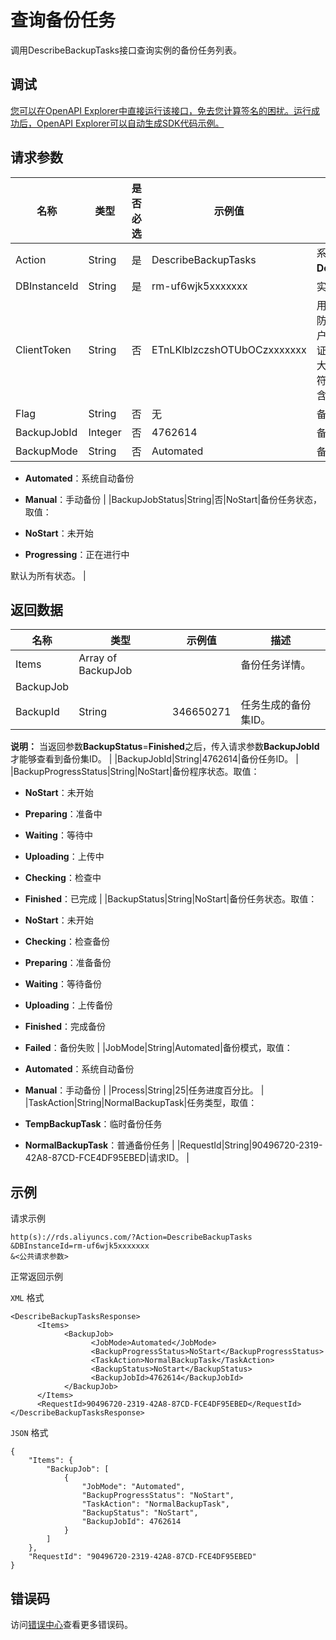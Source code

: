 # 查询备份任务

调用DescribeBackupTasks接口查询实例的备份任务列表。

## 调试

[您可以在OpenAPI Explorer中直接运行该接口，免去您计算签名的困扰。运行成功后，OpenAPI Explorer可以自动生成SDK代码示例。](https://api.aliyun.com/#product=Rds&api=DescribeBackupTasks&type=RPC&version=2014-08-15)

## 请求参数

|名称|类型|是否必选|示例值|描述|
|--|--|----|---|--|
|Action|String|是|DescribeBackupTasks|系统规定参数，取值：**DescribeBackupTasks**。 |
|DBInstanceId|String|是|rm-uf6wjk5xxxxxxx|实例ID。 |
|ClientToken|String|否|ETnLKlblzczshOTUbOCzxxxxxxx|用于保证请求的幂等性，防止重复提交请求。由客户端生成该参数值，要保证在不同请求间唯一，最大值不超过64个ASCII字符，且该参数值中不能包含非ASCII字符。 |
|Flag|String|否|无|备用参数。 |
|BackupJobId|Integer|否|4762614|备份任务ID。 |
|BackupMode|String|否|Automated|备份模式，取值：

 -   **Automated**：系统自动备份
-   **Manual**：手动备份 |
|BackupJobStatus|String|否|NoStart|备份任务状态，取值：

 -   **NoStart**：未开始
-   **Progressing**：正在进行中

 默认为所有状态。 |

## 返回数据

|名称|类型|示例值|描述|
|--|--|---|--|
|Items|Array of BackupJob| |备份任务详情。 |
|BackupJob| | | |
|BackupId|String|346650271|任务生成的备份集ID。

 **说明：** 当返回参数**BackupStatus**=**Finished**之后，传入请求参数**BackupJobId**才能够查看到备份集ID。 |
|BackupJobId|String|4762614|备份任务ID。 |
|BackupProgressStatus|String|NoStart|备份程序状态。取值：

 -   **NoStart**：未开始
-   **Preparing**：准备中
-   **Waiting**：等待中
-   **Uploading**：上传中
-   **Checking**：检查中
-   **Finished**：已完成 |
|BackupStatus|String|NoStart|备份任务状态。取值：

 -   **NoStart**：未开始
-   **Checking**：检查备份
-   **Preparing**：准备备份
-   **Waiting**：等待备份
-   **Uploading**：上传备份
-   **Finished**：完成备份
-   **Failed**：备份失败 |
|JobMode|String|Automated|备份模式，取值：

 -   **Automated**：系统自动备份
-   **Manual**：手动备份 |
|Process|String|25|任务进度百分比。 |
|TaskAction|String|NormalBackupTask|任务类型，取值：

 -   **TempBackupTask**：临时备份任务
-   **NormalBackupTask**：普通备份任务 |
|RequestId|String|90496720-2319-42A8-87CD-FCE4DF95EBED|请求ID。 |

## 示例

请求示例

```
http(s)://rds.aliyuncs.com/?Action=DescribeBackupTasks
&DBInstanceId=rm-uf6wjk5xxxxxxx
&<公共请求参数>
```

正常返回示例

`XML` 格式

```
<DescribeBackupTasksResponse>
	  <Items>
		    <BackupJob>
			      <JobMode>Automated</JobMode>
			      <BackupProgressStatus>NoStart</BackupProgressStatus>
			      <TaskAction>NormalBackupTask</TaskAction>
			      <BackupStatus>NoStart</BackupStatus>
			      <BackupJobId>4762614</BackupJobId>
		    </BackupJob>
	  </Items>
	  <RequestId>90496720-2319-42A8-87CD-FCE4DF95EBED</RequestId>
</DescribeBackupTasksResponse>
```

`JSON` 格式

```
{
    "Items": {
        "BackupJob": [
            {
                "JobMode": "Automated",
                "BackupProgressStatus": "NoStart",
                "TaskAction": "NormalBackupTask",
                "BackupStatus": "NoStart",
                "BackupJobId": 4762614
            }
        ]
    },
    "RequestId": "90496720-2319-42A8-87CD-FCE4DF95EBED"
}
```

## 错误码

访问[错误中心](https://error-center.alibabacloud.com/status/product/Rds)查看更多错误码。

